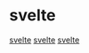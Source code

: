 # svelte

[svelte](https://github.com/BuilderIO/mitosis)
[svelte](https://github.com/pintariching/rustle)
[svelte](https://github.com/jacobdeichert/svelvet)
